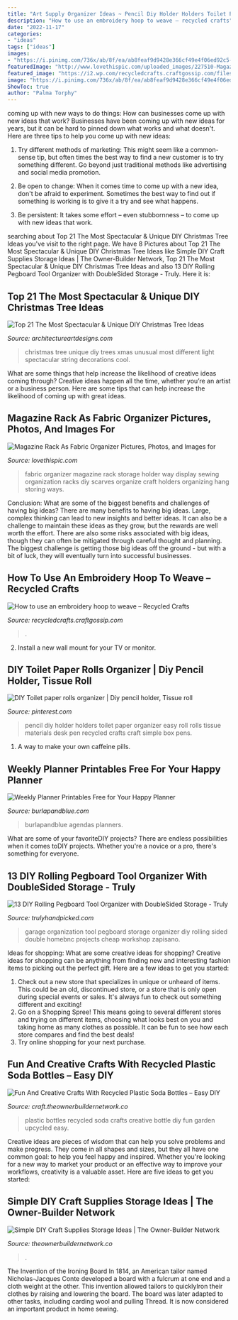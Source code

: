 ```yaml
---
title: "Art Supply Organizer Ideas ~ Pencil Diy Holder Holders Toilet Paper Organizer Easy Roll Rolls Tissue Materials Desk Pen Recycled Crafts Craft Simple Box Pens"
description: "How to use an embroidery hoop to weave – recycled crafts"
date: "2022-11-17"
categories:
- "ideas"
tags: ["ideas"]
images:
- "https://i.pinimg.com/736x/ab/8f/ea/ab8feaf9d9428e366cf49e4f06ed92c5--diy-pencil-pencil-holders.jpg"
featuredImage: "http://www.lovethispic.com/uploaded_images/227510-Magazine-Rack-As-Fabric-Organizer.jpg"
featured_image: "https://i2.wp.com/recycledcrafts.craftgossip.com/files/2016/02/CircleLoomCover2.jpg?fit=600%2C908&amp;ssl=1"
image: "https://i.pinimg.com/736x/ab/8f/ea/ab8feaf9d9428e366cf49e4f06ed92c5--diy-pencil-pencil-holders.jpg"
ShowToc: true
author: "Palma Torphy"
---
```



coming up with new ways to do things: How can businesses come up with new ideas that work?
Businesses have been coming up with new ideas for years, but it can be hard to pinned down what works and what doesn't. Here are three tips to help you come up with new ideas: 
1. Try different methods of marketing: This might seem like a common-sense tip, but often times the best way to find a new customer is to try something different. Go beyond just traditional methods like advertising and social media promotion. 

2. Be open to change: When it comes time to come up with a new idea, don't be afraid to experiment. Sometimes the best way to find out if something is working is to give it a try and see what happens. 

3. Be persistent: It takes some effort – even stubbornness – to come up with new ideas that work.

	

		
searching about Top 21 The Most Spectacular &amp; Unique DIY Christmas Tree Ideas you've visit to the right page. We have 8 Pictures about Top 21 The Most Spectacular &amp; Unique DIY Christmas Tree Ideas like Simple DIY Craft Supplies Storage Ideas | The Owner-Builder Network, Top 21 The Most Spectacular &amp; Unique DIY Christmas Tree Ideas and also 13 DIY Rolling Pegboard Tool Organizer with DoubleSided Storage - Truly. Here it is:
		
    
## Top 21 The Most Spectacular &amp; Unique DIY Christmas Tree Ideas

<img loading=lazy src="http://www.architectureartdesigns.com/wp-content/uploads/2014/11/438.jpg" onerror="this.onerror=null;this.src='https://tse2.mm.bing.net/th?id=OIP.nIVTmeD9p8EUXAGQCbDE5QHaKv&amp;pid=15.1';" alt="Top 21 The Most Spectacular &amp; Unique DIY Christmas Tree Ideas">

_Source: architectureartdesigns.com_

>christmas tree unique diy trees xmas unusual most different light spectacular string decorations cool. 

	

What are some things that help increase the likelihood of creative ideas coming through?
Creative ideas happen all the time, whether you’re an artist or a business person. Here are some tips that can help increase the likelihood of coming up with great ideas.

    
## Magazine Rack As Fabric Organizer Pictures, Photos, And Images For

<img loading=lazy src="http://www.lovethispic.com/uploaded_images/227510-Magazine-Rack-As-Fabric-Organizer.jpg" onerror="this.onerror=null;this.src='https://tse4.mm.bing.net/th?id=OIP.gQGH5zygX6jUUyQ9tH1_UwHaLH&amp;pid=15.1';" alt="Magazine Rack As Fabric Organizer Pictures, Photos, and Images for">

_Source: lovethispic.com_

>fabric organizer magazine rack storage holder way display sewing organization racks diy scarves organize craft holders organizing hang storing ways. 

	

Conclusion: What are some of the biggest benefits and challenges of having big ideas?
There are many benefits to having big ideas. Large, complex thinking can lead to new insights and better ideas. It can also be a challenge to maintain these ideas as they grow, but the rewards are well worth the effort. There are also some risks associated with big ideas, though they can often be mitigated through careful thought and planning. The biggest challenge is getting those big ideas off the ground - but with a bit of luck, they will eventually turn into successful businesses.

    
## How To Use An Embroidery Hoop To Weave – Recycled Crafts

<img loading=lazy src="https://i2.wp.com/recycledcrafts.craftgossip.com/files/2016/02/CircleLoomCover2.jpg?fit=600%2C908&amp;ssl=1" onerror="this.onerror=null;this.src='https://tse3.mm.bing.net/th?id=OIP.CVSfPk6LwdUyDhgrHQm1dQHaLN&amp;pid=15.1';" alt="How to use an embroidery hoop to weave – Recycled Crafts">

_Source: recycledcrafts.craftgossip.com_

>. 

	

2. Install a new wall mount for your TV or monitor.

    
## DIY Toilet Paper Rolls Organizer | Diy Pencil Holder, Tissue Roll

<img loading=lazy src="https://i.pinimg.com/736x/ab/8f/ea/ab8feaf9d9428e366cf49e4f06ed92c5--diy-pencil-pencil-holders.jpg" onerror="this.onerror=null;this.src='https://tse3.mm.bing.net/th?id=OIP.3a4yGrHLL2jDcJMSU5wIYwHaLH&amp;pid=15.1';" alt="DIY Toilet paper rolls organizer | Diy pencil holder, Tissue roll">

_Source: pinterest.com_

>pencil diy holder holders toilet paper organizer easy roll rolls tissue materials desk pen recycled crafts craft simple box pens. 

	

1. A way to make your own caffeine pills.

    
## Weekly Planner Printables Free For Your Happy Planner

<img loading=lazy src="https://www.burlapandblue.com/wp-content/uploads/2016/09/happy-planner.jpg" onerror="this.onerror=null;this.src='https://tse3.mm.bing.net/th?id=OIP.MtQv67hpxUKtS650--TmDwHaJQ&amp;pid=15.1';" alt="Weekly Planner Printables Free for Your Happy Planner">

_Source: burlapandblue.com_

>burlapandblue agendas planners. 

	

What are some of your favoriteDIY projects?
There are endless possibilities when it comes toDIY projects. Whether you're a novice or a pro, there's something for everyone.

    
## 13 DIY Rolling Pegboard Tool Organizer With DoubleSided Storage - Truly

<img loading=lazy src="https://trulyhandpicked.com/wp-content/uploads/2018/12/diy-rolling-pegboard-tool-organizer-with-doublesided-storage-154601247684gnk.jpg" onerror="this.onerror=null;this.src='https://tse3.mm.bing.net/th?id=OIP.ZgwzMtCMRTwoIM4AOVS0uQHaP1&amp;pid=15.1';" alt="13 DIY Rolling Pegboard Tool Organizer with DoubleSided Storage - Truly">

_Source: trulyhandpicked.com_

>garage organization tool pegboard storage organizer diy rolling sided double homebnc projects cheap workshop zapisano. 

	

Ideas for shopping: What are some creative ideas for shopping?
Creative ideas for shopping can be anything from finding new and interesting fashion items to picking out the perfect gift. Here are a few ideas to get you started: 
1. Check out a new store that specializes in unique or unheard of items. This could be an old, discontinued store, or a store that is only open during special events or sales. It's always fun to check out something different and exciting! 
2. Go on a Shopping Spree! This means going to several different stores and trying on different items, choosing what looks best on you and taking home as many clothes as possible. It can be fun to see how each store compares and find the best deals! 
3. Try online shopping for your next purchase.

    
## Fun And Creative Crafts With Recycled Plastic Soda Bottles – Easy DIY

<img loading=lazy src="https://craft.theownerbuildernetwork.co/files/2015/04/Plastic-Bottle-Ideas015.jpg" onerror="this.onerror=null;this.src='https://tse1.mm.bing.net/th?id=OIP.-fuyc2TfrrDA_Q5MKk9GggHaE7&amp;pid=15.1';" alt="Fun And Creative Crafts With Recycled Plastic Soda Bottles – Easy DIY">

_Source: craft.theownerbuildernetwork.co_

>plastic bottles recycled soda crafts creative bottle diy fun garden upcycled easy. 

	

Creative ideas are pieces of wisdom that can help you solve problems and make progress. They come in all shapes and sizes, but they all have one common goal: to help you feel happy and inspired. Whether you're looking for a new way to market your product or an effective way to improve your workflows, creativity is a valuable asset. Here are five ideas to get you started: 

    
## Simple DIY Craft Supplies Storage Ideas | The Owner-Builder Network

<img loading=lazy src="https://theownerbuildernetwork.co/wp-content/uploads/2014/06/Simple_DIY_Craft_Station_Storage_I_101.jpg" onerror="this.onerror=null;this.src='https://tse3.mm.bing.net/th?id=OIP.itXE5uaIbwr52AaqXbm06QHaLI&amp;pid=15.1';" alt="Simple DIY Craft Supplies Storage Ideas | The Owner-Builder Network">

_Source: theownerbuildernetwork.co_

>. 

	

The Invention of the Ironing Board
In 1814, an American tailor named Nicholas-Jacques Conte developed a board with a fulcrum at one end and a cloth weight at the other. This invention allowed tailors to quicklyIron their clothes by raising and lowering the board. The board was later adapted to other tasks, including carding wool and pulling Thread. It is now considered an important product in home sewing.


